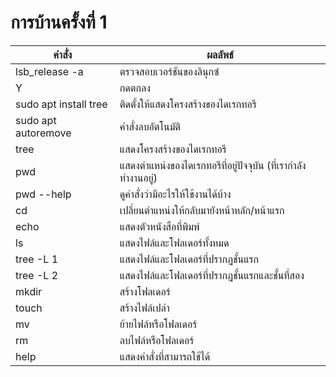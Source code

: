 # การบ้านครั้งที่ 1


คำสั่ง | ผลลัพธ์
-----|--------
lsb_release -a | ตรวจสอบเวอร์ชันของลินุกซ์
Y | กดตกลง
sudo apt install tree | ติดตั้งให้แสดงโครงสร้างของไดเรกทอรี
sudo apt autoremove | คำสั่งลบอัตโนมัติ
tree | แสดงโครงสร้างของไดเรกทอรี
pwd | แสดงตำแหน่งของไดเรกทอรีที่อยู่ปัจจุบัน (ที่เรากำลังทำงานอยู่)
pwd --help | ดูคำสั่งว่ามีอะไรให้ใช้งานได้บ้าง
cd | เปลี่ยนตำแหน่งให้กลับมายังหน้าหลัก/หน้าแรก
echo | แสดงตัวหนังสือที่พิมพ์
ls | แสดงไฟล์และโฟลเดอร์ทั้งหมด
tree -L 1 | แสดงไฟล์และโฟลเดอร์ที่ปรากฎชั้นแรก
tree -L 2 | แสดงไฟล์และโฟลเดอร์ที่ปรากฎชั้นแรกและชั้นที่สอง
mkdir | สร้างโฟลเดอร์
touch | สร้างไฟล์เปล่า
mv | ย้ายไฟล์หรือโฟลเดอร์
rm | ลบไฟล์หรือโฟลเดอร์
help | แสดงคำสั่งที่สามารถใช้ได้

